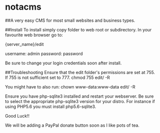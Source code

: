 # notacms
##A very easy CMS for most small websites and business types.

##Install
To install simply copy folder to web root or subdirectory.
In your favourite web browser go to:

{server_name}/edit

username: admin
password: password

Be sure to change your login credentials soon after install.

##Troubleshooting
Ensure that the edit folder's permissions are set at 755. 
If 755 is not sufficient set to 777. 
chmod 755 edit/ -R


You might have to also run:
chown www-data:www-data edit/ -R

Ensure you have php-sqlite3 installed and restart your webserver.
Be sure to select the appropriate php-sqlite3 version for your distro.
For instance if using PHP5.6 you must install php5.6-sqlite3.

Good Luck!!

We will be adding a PayPal donate button soon as I like pots of tea.
